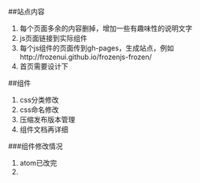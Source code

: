 ##站点内容
1. 每个页面多余的内容删掉，增加一些有趣味性的说明文字
2. js页面链接到实际组件
3. 每个js组件的页面传到gh-pages，生成站点，例如http://frozenui.github.io/frozenjs-frozen/
4. 首页需要设计下

##组件
1. css分类修改
2. css命名修改
3. 压缩发布版本管理
4.  组件文档再详细


###组件修改情况
1. atom已改完
2. 
